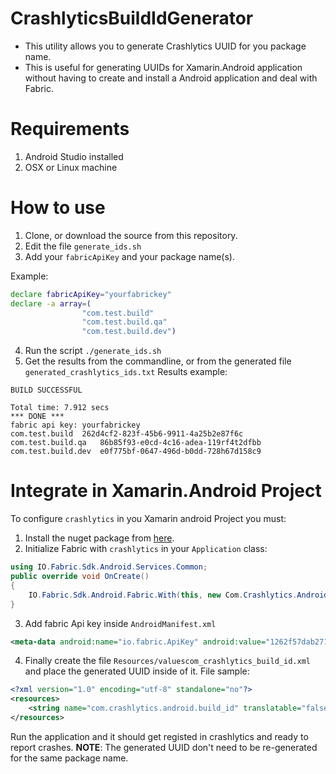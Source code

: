 # CrashlyticsBuildIdGenerator

* This utility allows you to generate Crashlytics UUID for you package name. 
* This is useful for generating UUIDs for Xamarin.Android application without having to create and install a Android application and deal with Fabric.

# Requirements
1. Android Studio installed
2. OSX or Linux machine

# How to use
1. Clone, or download the source from this repository.
2. Edit the file `generate_ids.sh`
3. Add your `fabricApiKey` and your package name(s).

Example:

```bash
declare fabricApiKey="yourfabrickey"
declare -a array=(                
                "com.test.build"
                "com.test.build.qa"
                "com.test.build.dev")
```
  4. Run the script `./generate_ids.sh`
  5. Get the results from the commandline, or from the generated file `generated_crashlytics_ids.txt`
  Results example:  

```
BUILD SUCCESSFUL

Total time: 7.912 secs
*** DONE ***
fabric api key: yourfabrickey
com.test.build	262d4cf2-823f-45b6-9911-4a25b2e87f6c
com.test.build.qa	86b85f93-e0cd-4c16-adea-119rf4t2dfbb
com.test.build.dev	e0f775bf-0647-496d-b0dd-728h67d158c9
```

# Integrate in Xamarin.Android Project

To configure `crashlytics` in you Xamarin android Project you must:

1. Install the nuget package from [here](https://www.nuget.org/packages/Crashlytics.Droid.Binding/).
2. Initialize Fabric with `crashlytics` in your `Application` class:

```c#
using IO.Fabric.Sdk.Android.Services.Common;
public override void OnCreate()
{
    IO.Fabric.Sdk.Android.Fabric.With(this, new Com.Crashlytics.Android.Crashlytics());
}
```

3. Add fabric Api key inside `AndroidManifest.xml` 

```xml
<meta-data android:name="io.fabric.ApiKey" android:value="1262f57dab2712f349faa97a21cd1a42b598" />
```

4. Finally create the file `Resources/valuescom_crashlytics_build_id.xml` and place the generated UUID inside of it.
File sample:

```xml
<?xml version="1.0" encoding="utf-8" standalone="no"?>
<resources>
    <string name="com.crashlytics.android.build_id" translatable="false">262d4cf2-823f-45b6-9911-4a25b2e87f6c</string>
</resources>
```

Run the application and it should get registed in crashlytics and ready to report crashes.
**NOTE**: The generated UUID don't need to be re-generated for the same package name. 